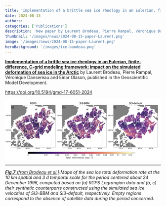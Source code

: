 ```yaml
---
title: 'Implementation of a brittle sea ice rheology in an Eulerian, finite-difference, C-grid modeling framework: impact on the simulated deformation of sea ice in the Arctic'
date: 2024-08-15
authors:
categories: ['Publications']
description: 'New paper by Laurent Brodeau, Pierre Rampal, Véronique Dansereau et Einar Olason'
thumbnail: '/images/news/2024-08-15-paper-Laurent.png'
image: '/images/news/2024-08-15-paper-Laurent.png'
heroBackground: '/images/ice-bandeau.png'
---
```


[**Implementation of a brittle sea ice rheology in an Eulerian, finite-difference, C-grid modeling framework: impact on the simulated deformation of sea ice in the Arctic**](https://doi.org/10.5194/gmd-17-6051-2024) by Laurent Brodeau, Pierre Rampal, Véronique Dansereau and Einar Olason, published in the Geoscientific Model Development.  


https://doi.org/10.5194/gmd-17-6051-2024 

![[Brodeau2024](https://doi.org/10.5194/gmd-17-6051-2024)](/images/news/2024-08-15-paper-Laurent.png)


---
_[**Fig.7** (from Brodeau et al.)]([https://doi.org/10.5194/gmd-17-6051-2024]):Maps of the sea ice total deformation rate at the 10 km spatial and 3 d temporal scale for the period centered about 24 December 1996, computed based on (a) RGPS Lagrangian data and (b, c) their synthetic counterparts constructed using the simulated sea ice velocities of SI3-BBM and SI3-default, respectively. Empty regions correspond to the absence of satellite data during the period concerned_. 
